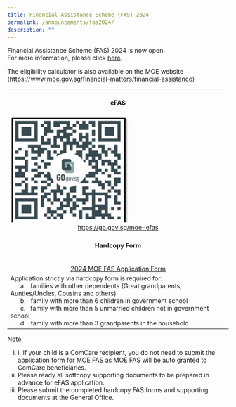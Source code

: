 ```yaml
---
title: Financial Assistance Scheme (FAS) 2024
permalink: /announcements/fas2024/
description: ""
---
```

Financial Assistance Scheme (FAS) 2024 is now open. <br>For more information, please click <a href="https://drive.google.com/file/d/1i2NWXWBG_3YvJvb1jNNNbm_lDdxPUp3J/view?usp=sharing" target="_blank" rel="noopener">here</a>.

The eligibility calculator is also available on the MOE website 
<a href="https://www.moe.gov.sg/financial-matters/financial-assistance" target="_blank" rel="noopener">(https://www.moe.gov.sg/financial-matters/financial-assistance​)</a>

<table>
	<tbody>
		<tr>
			<td><center><h4>eFAS</h4></center>
			</td>
		</tr>
		<tr>
			<td><img style="width:270px;height:240px;" src="/images/Annoucement/FAS 2024/qrcode.jpg">
				<center><a href="https://go.gov.sg/moe-efas" target="_blank" rel="noopener">https://go.gov.sg/moe-efas</a></center>
			</td>
		</tr>
		<tr>
			<td><center><h4>Hardcopy Form</h4><br>
				<a href="https://drive.google.com/file/d/1y-BOp_c9-qOxPzBv4rqPew7muIyYraV5/view?usp=sharing" target="_blank" rel="noopener">2024 MOE FAS Application Form</a></center>
			</td>
		</tr>
		<tr>
			<td>Application strictly via hardcopy form is required for:<br>
&nbsp;&nbsp;&nbsp;&nbsp;&nbsp;&nbsp;a. &nbsp;&nbsp;families with other dependents (Great grandparents, Aunties/Uncles, Cousins and others)<br>&nbsp;&nbsp;&nbsp;&nbsp;&nbsp;&nbsp;b.&nbsp;&nbsp;&nbsp;family with more than 6 children in government school<br>&nbsp;&nbsp;&nbsp;&nbsp;&nbsp;&nbsp;c.&nbsp;&nbsp;&nbsp;family with more than 5 unmarried children not in government school<br>&nbsp;&nbsp;&nbsp;&nbsp;&nbsp;&nbsp;d.&nbsp;&nbsp;&nbsp;family with more than 3 grandparents in the household
			</td>
		</tr>
	</tbody>
	</table>
	<p>Note:</p>
<ol style="list-style-type: lower-roman;">
<li>i. If your child is a ComCare recipient, you do not need to submit the application form for MOE FAS as MOE FAS will be auto granted to ComCare beneficiaries.</li>
<li>Please ready all softcopy supporting documents to be prepared in advance for eFAS application.&nbsp;</li>
<li>Please submit the completed hardcopy FAS forms and supporting documents at the General Office.</li>
</ol>